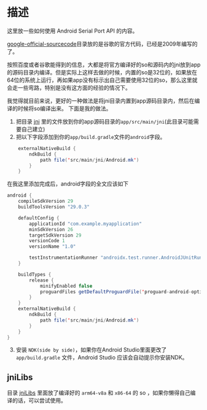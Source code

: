 # 描述
这里放一些如何使用 Android Serial Port API 的内容。

[google-official-sourcecode](google-official-sourcecode)目录放的是谷歌的官方代码，已经是2009年编写的了。

按照百度或者谷歌能得到的信息，大都是将官方编译好的so和源码内的jni放到app的源码目录内编译。但是实际上这样去做的时候，内置的so是32位的，如果放在64位的系统上运行，再如果app没有标示出自己需要使用32位的so，那么这里就会走一些弯路，特别是没有这方面的经验的情况下。

我觉得就目前来说，更好的一种做法是将jni目录内置到app源码目录内，然后在编译的时候将so编译出来。
下面是我的做法。 

1. 把目录 [jni](google-official-sourcecode/android-serialport-api/trunk/android-serialport-api/project/jni) 里的文件放到你的app源码目录的`app/src/main/jni`(此目录可能需要自己建立)
2. 把以下字段添加到你的`app/build.gradle`文件的`android`字段。
```java
    externalNativeBuild {
        ndkBuild {
            path file('src/main/jni/Android.mk')
        }
    }
```
在我这里添加完成后，android字段的全文应该如下
```java
android {
    compileSdkVersion 29
    buildToolsVersion "29.0.3"

    defaultConfig {
        applicationId "com.example.myapplication"
        minSdkVersion 26
        targetSdkVersion 29
        versionCode 1
        versionName "1.0"

        testInstrumentationRunner "androidx.test.runner.AndroidJUnitRunner"
    }

    buildTypes {
        release {
            minifyEnabled false
            proguardFiles getDefaultProguardFile('proguard-android-optimize.txt'), 'proguard-rules.pro'
        }
    }
    externalNativeBuild {
        ndkBuild {
            path file('src/main/jni/Android.mk')
        }
    }
}
```

3. 安装 `NDK(side by side)`，如果你在Android Studio里面更改了 `app/build.gradle` 文件，Android Studio 应该会自动提示你安装NDK。

## jniLibs

目录 [jniLibs](jniLibs) 里面放了编译好的 `arm64-v8a` 和 `x86-64` 的 so ，如果你懒得自己编译的话，可以尝试使用。
